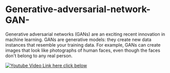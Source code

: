 # Generative-adversarial-network-GAN-
 Generative adversarial networks (GANs) are an exciting recent innovation in machine learning. GANs are generative models: they create new data instances that resemble your training data. For example, GANs can create images that look like photographs of human faces, even though the faces don't belong to any real person.

[![Youtube Video Link here click below](https://img.youtube.com/vi/1krQSDCoX70/0.jpg)](https://www.youtube.com/watch?v=1krQSDCoX70)
